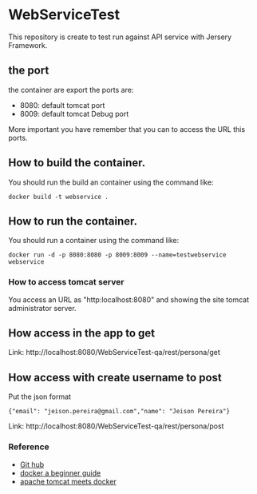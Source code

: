 # WebServiceTest
This repository is create to test run against API service with Jersery Framework.

## the port
the container are export the ports are:

* 8080: default tomcat port
* 8009: default tomcat Debug port

More important you have remember that you can to access the URL this ports.

## How to build the container.

You should run the build an container using the command like:
```
docker build -t webservice .
```

## How to run the container.
You should run a container using the command like:
```
docker run -d -p 8080:8080 -p 8009:8009 --name=testwebservice webservice
```

### How to access tomcat server
You access an URL as "http:localhost:8080" and showing the site tomcat administrator server.

## How access in the app to get
Link: http://localhost:8080/WebServiceTest-qa/rest/persona/get

## How access with create username to post
Put the json format
```
{"email": "jeison.pereira@gmail.com","name": "Jeison Pereira"}
```
Link: http://localhost:8080/WebServiceTest-qa/rest/persona/post

### Reference
* [Git hub](https://github.com/cmoro-deusto/docker-tomcat8)
* [docker a beginner guide](https://www.pluralsight.com/guides/devops/docker-a-beginner-guide)
* [apache tomcat meets docker](https://jaxenter.de/apache-tomcat-meets-docker-webanwendungen-als-docker-images-herstellen-23213)
